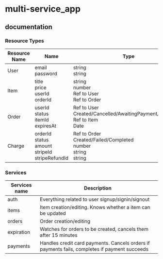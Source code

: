 # multi-service_app

## documentation
### Resource Types
|Resource Name|Name|Type|
|-------------|----|----|
|User|email<br>password|string<br>string|
|Item|title<br>price<br>userId<br>orderId|string<br>number<br>Ref to User<br>Ref to Order|
|Order|userId<br>status<br>itemId<br>expiresAt|Ref to User<br>Created/Cancelled/AwaitingPayment/Completed<br>Ref to Item<br>Date|
|Charge|orderId<br>status<br>amount<br>stripeId<br>stripeRefundId|Ref to Order<br>Created/Failed/Completed<br>number<br>string<br>string|

### Services

|Services name|Description|
|-------------|-----------|
|auth|Everything related to user signup/signin/signout|
|items|Item creation/editing. Knows whether a item can be updated|
|orders|Order creation/editing|
|expiration|Watches for orders to be created, cancels them after 15 minutes|
|payments|Handles credit card payments. Cancels orders if payments fails, completes if payment succeeds|
